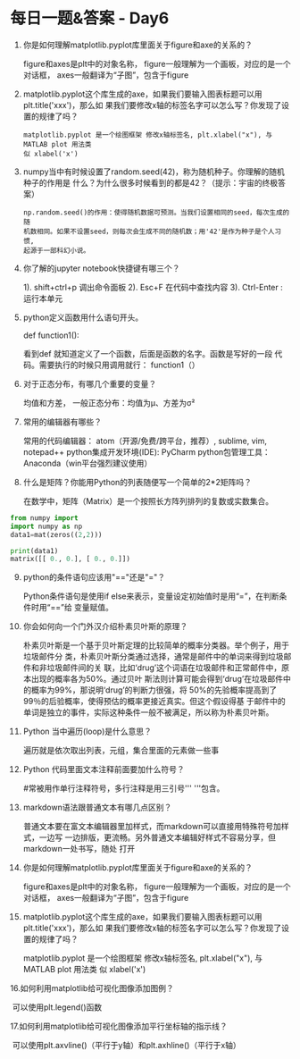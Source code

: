 # 每日一题&答案 - Day6

1. 你是如何理解matplotlib.pyplot库里面关于figure和axe的关系的？

     figure和axes是plt中的对象名称， figure一般理解为一个画板，对应的是一个对话框，
     axes一般翻译为“子图”，包含于figure

2. matplotlib.pyplot这个库生成的axe，如果我们要输入图表标题可以用plt.title('xxx')，那么如
     果我们要修改x轴的标签名字可以怎么写？你发现了设置的规律了吗？

       matplotlib.pyplot 是一个绘图框架 修改x轴标签名, plt.xlabel("x"), 与MATLAB plot 用法类
       似 xlabel('x')

3. numpy当中有时候设置了random.seed(42)，称为随机种子。你理解的随机种子的作用是
     什么？为什么很多时候看到的都是42？（提示：宇宙的终极答案）

       np.random.seed()的作用：使得随机数据可预测。当我们设置相同的seed，每次生成的随
       机数相同。如果不设置seed，则每次会生成不同的随机数；用'42'是作为种子是个人习惯,
       起源于一部科幻小说。

4. 你了解的jupyter notebook快捷键有哪三个？

     1). shift+ctrl+p 调出命令面板 2). Esc+F 在代码中查找内容 3). Ctrl-Enter : 运行本单元

5. python定义函数用什么语句开头。

     def function1(): 

     看到def 就知道定义了一个函数，后面是函数的名字。函数是写好的一段
     代码。需要执行的时候只用调用就行： function1（）

6. 对于正态分布，有哪几个重要的变量？

     均值和方差， 一般正态分布：均值为μ、方差为σ²

7. 常用的编辑器有哪些？

     常用的代码编辑器： atom（开源/免费/跨平台，推荐）, sublime, vim, notepad++
     python集成开发环境(IDE): PyCharm
     python包管理工具：Anaconda（win平台强烈建议使用）

8. 什么是矩阵？你能用Python的列表随便写一个简单的2*2矩阵吗？

     在数学中，矩阵（Matrix）是一个按照长方阵列排列的复数或实数集合。

  ```python
  from numpy import
  import numpy as np
  data1=mat(zeros((2,2)))
  
  print(data1)
  matrix([[ 0., 0.], [ 0., 0.]])
  ```

9. python的条件语句应该用"=="还是"="？

    Python条件语句是使用if else来表示，变量设定初始值时是用“=”，在判断条件时用“==”给
     变量赋值。

10. 你会如何向一个门外汉介绍朴素贝叶斯的原理？

    朴素贝叶斯是一个基于贝叶斯定理的比较简单的概率分类器。举个例子，用于垃圾邮件分
    类，朴素贝叶斯分类通过选择，通常是邮件中的单词来得到垃圾邮件和非垃圾邮件间的关
    联，比如‘drug’这个词语在垃圾邮件和正常邮件中，原本出现的概率各为50%。通过贝叶
    斯法则计算可能会得到‘drug’在垃圾邮件中的概率为99%，那说明‘drug’的判断力很强，将
    50%的先验概率提高到了99％的后验概率，使得预估的概率更接近真实。但这个假设得基
    于邮件中的单词是独立的事件，实际这种条件一般不被满足，所以称为朴素贝叶斯。

11. Python 当中遍历(loop)是什么意思？

    遍历就是依次取出列表，元组，集合里面的元素做一些事

12. Python 代码里面文本注释前面要加什么符号？

    #常被用作单行注释符号，多行注释是用三引号''' '''包含。

13. markdown语法跟普通文本有哪几点区别？

    普通文本要在富文本编辑器里加样式，而markdown可以直接用特殊符号加样式，一边写
    一边排版，更流畅。另外普通文本编辑好样式不容易分享，但markdown一处书写，随处
    打开

14. 你是如何理解matplotlib.pyplot库里面关于figure和axe的关系的？

    figure和axes是plt中的对象名称， figure一般理解为一个画板，对应的是一个对话框，
    axes一般翻译为“子图”，包含于figure

15. matplotlib.pyplot这个库生成的axe，如果我们要输入图表标题可以用plt.title('xxx')，那么如
    果我们要修改x轴的标签名字可以怎么写？你发现了设置的规律了吗？

    matplotlib.pyplot 是一个绘图框架 修改x轴标签名, plt.xlabel("x"), 与MATLAB plot 用法类
    似 xlabel('x')

16.如何利用matplotlib给可视化图像添加图例？

​	可以使用plt.legend()函数

17.如何利用matplotlib给可视化图像添加平行坐标轴的指示线？

​	可以使用plt.axvline()（平行于y轴）和plt.axhline()（平行于x轴）